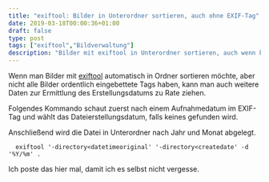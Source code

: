```yaml
---
title: "exiftool: Bilder in Unterordner sortieren, auch ohne EXIF-Tag"
date: 2019-03-18T00:00:36+01:00
draft: false
type: post
tags: ["exiftool","Bildverwaltung"]
description: "Bilder mit exiftool in Unterordner sortieren, auch wenn kein EXIF-Tag gefunden wird."
---
```


Wenn man Bilder mit [exiftool](https://owl.phy.queensu.ca/~phil/exiftool/) automatisch in Ordner sortieren möchte, aber nicht alle Bilder ordentlich eingebettete Tags haben, kann man auch weitere Daten zur Ermittlung des Erstellungsdatums zu Rate ziehen.

Folgendes Kommando schaut zuerst nach einem Aufnahmedatum im EXIF-Tag und wählt das Dateierstellungsdatum, falls keines gefunden wird.

Anschließend wird die Datei in Unterordner nach Jahr und Monat abgelegt.

```
  exiftool '-directory<datetimeoriginal' '-directory<createdate' -d '%Y/%m' .
```
Ich poste das hier mal, damit ich es selbst nicht vergesse.

